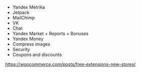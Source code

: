 - Yandex Metrika
- Jetpack
- MailChimp
- VK
- Chat
- Yandex Market + Reports + Bonuses
- Yandex Money
- Compress images
- Security
- Coupons and discounts

https://woocommerce.com/posts/free-extensions-new-stores/
